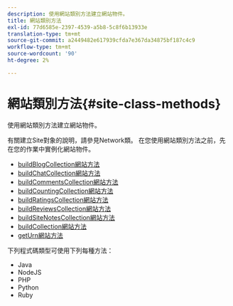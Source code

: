 ```yaml
---
description: 使用網站類別方法建立網站物件。
title: 網站類別方法
exl-id: 77d6585e-2397-4539-a5b8-5c8f6b13933e
translation-type: tm+mt
source-git-commit: a2449482e617939cfda7e367da34875bf187c4c9
workflow-type: tm+mt
source-wordcount: '90'
ht-degree: 2%

---
```


# 網站類別方法{#site-class-methods}

使用網站類別方法建立網站物件。

有關建立Site對象的說明，請參見Network類。 在您使用網站類別方法之前，先在您的作業中實例化網站物件。

* [buildBlogCollection網站方法](../c-installing-libraries/r-buildblogcollection-site-method.md#r_buildblogcollection_site_method)
* [buildChatCollection網站方法](../c-installing-libraries/r-buildchatcollection-site-method.md#r_buildchatcollection_site_method)
* [buildCommentsCollection網站方法](../c-installing-libraries/r-buildcommentscollection-site-method.md#r_buildcommentscollection_site_method)
* [buildCountingCollection網站方法](../c-installing-libraries/r-buildcountingcollection-site-method.md#r_buildcountingcollection_site_method)
* [buildRatingsCollection網站方法](../c-installing-libraries/r-buildratingscollection-site-method.md#r_buildratingscollection_site_method)
* [buildReviewsCollection網站方法](../c-installing-libraries/r-buildreviewscollection-site-method.md#r_buildreviewscollection_site_method)
* [buildSiteNotesCollection網站方法](../c-installing-libraries/r-buildsitenotescollection-site-method.md#r_buildsitenotescollection_site_method)
* [buildCollection網站方法](../c-installing-libraries/r-buildcollection-site-method.md#r_buildcollection_site_method)
* [getUrn網站方法](../c-installing-libraries/r-geturn-site-method.md#r_geturn_site_method)

下列程式碼類型可使用下列每種方法：

* Java
* NodeJS
* PHP
* Python
* Ruby
